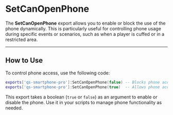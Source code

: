 # SetCanOpenPhone

The **SetCanOpenPhone** export allows you to enable or block the use of the phone dynamically. This is particularly useful for controlling phone usage during specific events or scenarios, such as when a player is cuffed or in a restricted area.

***

## How to Use

To control phone access, use the following code:

```lua
exports['qs-smartphone-pro']:SetCanOpenPhone(false) -- Blocks phone access
exports['qs-smartphone-pro']:SetCanOpenPhone(true)  -- Allows phone access
```

This export takes a boolean (`true` or `false`) as an argument to enable or disable the phone. Use it in your scripts to manage phone functionality as needed.
